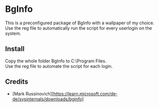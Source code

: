 # BgInfo

This is a preconfigured package of BgInfo with a wallpaper of my choice. Use the reg file to automatically
run the script for every userlogin on the system. 

## Install

Copy the whole folder BgInfo to C:\Program Files.  
Use the reg file to automate the script for each login.

## Credits

- [Mark Russinovich][https://learn.microsoft.com/de-de/sysinternals/downloads/bginfo]
